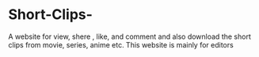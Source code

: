 # Short-Clips-
A website for view, shere , like, and comment and also download the short clips from movie, series, anime etc. This website is mainly for editors  
